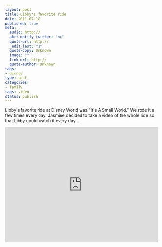 ```yaml
--- 
layout: post
title: Libby's favorite ride
date: 2011-07-18
published: true
meta: 
  audio: http://
  aktt_notify_twitter: "no"
  quote-url: http://
  _edit_last: "1"
  quote-copy: Unknown
  image: ""
  link-url: http://
  quote-author: Unknown
tags: 
- disney
type: post
categories: 
- family
tags: video
status: publish
---
```

Libby's favorite ride at Disney World was "It's A Small World."  We rode it a few times every day.  Jasmine decided to take a video of the whole ride so that Libby could watch it every day...

<iframe src="http://player.vimeo.com/video/26538211?title=0&amp;byline=0&amp;color=0" frameborder="0" height="375" width="500"></iframe>

